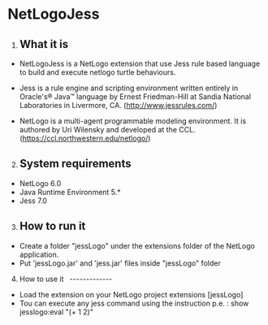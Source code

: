 # NetLogoJess

1. What it is
   ----------

* NetLogoJess is a NetLogo extension that use Jess rule based 
  language to build and execute netlogo turtle behaviours.
  
* Jess is a rule engine and scripting environment written 
  entirely in Oracle's® Java™ language by Ernest Friedman-Hill 
  at Sandia National Laboratories in Livermore, CA.
  (http://www.jessrules.com/)
  
* NetLogo is a multi-agent programmable modeling environment. 
  It is authored by Uri Wilensky and developed at the CCL.
  (https://ccl.northwestern.edu/netlogo/)

2. System requirements
   -------------------
* NetLogo 6.0
* Java Runtime Environment 5.*
* Jess 7.0 

3. How to run it
   -------------
* Create a folder "jessLogo" under the extensions folder of the NetLogo 
  application.
* Put 'jessLogo.jar' and 'jess.jar' files inside "jessLogo" folder


4. How to use it
   -------------
* Load the extension on your NetLogo project
    extensions [jessLogo]
* Tou can execute any jess command using the <eval> instruction
  p.e. : show jesslogo:eval "(+ 1 2)"
